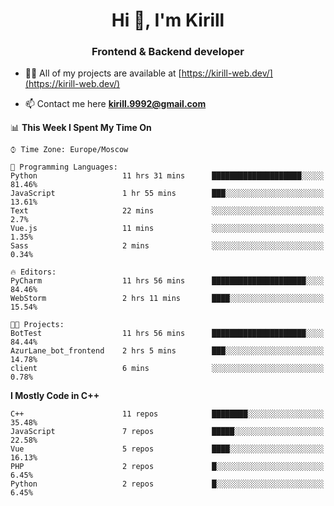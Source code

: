 <h1 align="center">Hi 👋, I'm Kirill</h1>
<h3 align="center">Frontend & Backend developer</h3>

- 👨‍💻 All of my projects are available at [https://kirill-web.dev/](https://kirill-web.dev/)

- 📫 Contact me here **kirill.9992@gmail.com**











<!--START_SECTION:waka-->
📊 **This Week I Spent My Time On** 

```text
⌚︎ Time Zone: Europe/Moscow

💬 Programming Languages: 
Python                   11 hrs 31 mins      ████████████████████░░░░░   81.46% 
JavaScript               1 hr 55 mins        ███░░░░░░░░░░░░░░░░░░░░░░   13.61% 
Text                     22 mins             ░░░░░░░░░░░░░░░░░░░░░░░░░   2.7% 
Vue.js                   11 mins             ░░░░░░░░░░░░░░░░░░░░░░░░░   1.35% 
Sass                     2 mins              ░░░░░░░░░░░░░░░░░░░░░░░░░   0.34%

🔥 Editors: 
PyCharm                  11 hrs 56 mins      █████████████████████░░░░   84.46% 
WebStorm                 2 hrs 11 mins       ████░░░░░░░░░░░░░░░░░░░░░   15.54%

🐱‍💻 Projects: 
BotTest                  11 hrs 56 mins      █████████████████████░░░░   84.44% 
AzurLane_bot_frontend    2 hrs 5 mins        ███░░░░░░░░░░░░░░░░░░░░░░   14.78% 
client                   6 mins              ░░░░░░░░░░░░░░░░░░░░░░░░░   0.78%

```

**I Mostly Code in C++** 

```text
C++                      11 repos            ████████░░░░░░░░░░░░░░░░░   35.48% 
JavaScript               7 repos             █████░░░░░░░░░░░░░░░░░░░░   22.58% 
Vue                      5 repos             ████░░░░░░░░░░░░░░░░░░░░░   16.13% 
PHP                      2 repos             █░░░░░░░░░░░░░░░░░░░░░░░░   6.45% 
Python                   2 repos             █░░░░░░░░░░░░░░░░░░░░░░░░   6.45%

```



<!--END_SECTION:waka-->
